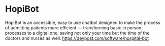 # HopiBot

HopiBot is an accessible, easy to use chatbot designed to make the process of admitting patients more efficient — transforming basic in person processes to a digital one, saving not only your time but the time of the doctors and nurses as well.
https://devpost.com/software/hospital-bot
